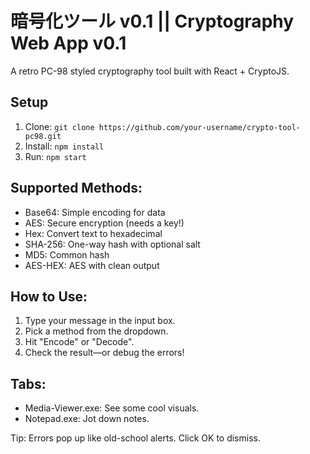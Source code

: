 # 暗号化ツール v0.1 || Cryptography Web App v0.1
A retro PC-98 styled cryptography tool built with React + CryptoJS.

## Setup
1. Clone: `git clone https://github.com/your-username/crypto-tool-pc98.git`
2. Install: `npm install`
3. Run: `npm start`

## Supported Methods:
- Base64: Simple encoding for data
- AES: Secure encryption (needs a key!)
- Hex: Convert text to hexadecimal
- SHA-256: One-way hash with optional salt
- MD5: Common hash
- AES-HEX: AES with clean output

## How to Use:
1. Type your message in the input box.
2. Pick a method from the dropdown.
3. Hit "Encode" or "Decode".
4. Check the result—or debug the errors!

## Tabs:
- Media-Viewer.exe: See some cool visuals.
- Notepad.exe: Jot down notes.

Tip: Errors pop up like old-school alerts. Click OK to dismiss.
